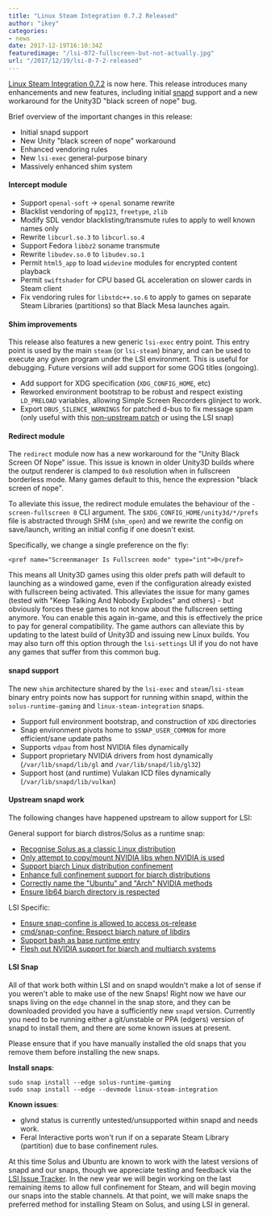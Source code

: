 ```yaml
---
title: "Linux Steam Integration 0.7.2 Released"
author: "ikey"
categories:
- news
date: 2017-12-19T16:10:34Z
featuredimage: "/lsi-072-fullscreen-but-not-actually.jpg"
url: "/2017/12/19/lsi-0-7-2-released"
---
```


[Linux Steam Integration 0.7.2](https://github.com/solus-project/linux-steam-integration/releases/tag/v0.7.2) is now here.
This release introduces many enhancements and new features, including initial [snapd](https://snapcraft.io/) support and a new workaround for the
Unity3D "black screen of nope" bug.
<!--more-->

Brief overview of the important changes in this release:

  - Initial snapd support
  - New Unity "black screen of nope" workaround
  - Enhanced vendoring rules
  - New `lsi-exec` general-purpose binary
  - Massively enhanced shim system

#### Intercept module

  - Support `openal-soft` -> `openal` soname rewrite
  - Blacklist vendoring of `mpg123`, `freetype`, `zlib`
  - Modify SDL vendor blacklisting/transmute rules to apply to well known names only
  - Rewrite `libcurl.so.3` to `libcurl.so.4`
  - Support Fedora `libbz2` soname transmute
  - Rewrite `libudev.so.0` to `libudev.so.1`
  - Permit `html5_app` to load `widevine` modules for encrypted content playback
  - Permit `swiftshader` for CPU based GL acceleration on slower cards in Steam client
  - Fix vendoring rules for `libstdc++.so.6` to apply to games on separate Steam Libraries (partitions) so that Black Mesa launches again.

#### Shim improvements

This release also features a new generic `lsi-exec` entry point. This entry point is used by the main `steam` (or `lsi-steam`) binary, and can be used to execute any given program under the LSI environment. This is useful for  debugging. Future versions will add support for some GOG titles (ongoing).

  - Add support for XDG specification (`XDG_CONFIG_HOME`, etc)
  - Reworked environment bootstrap to be robust and respect existing `LD_PRELOAD` variables, allowing Simple Screen Recorders glinject to work.
  - Export `DBUS_SILENCE_WARNINGS` for patched d-bus to fix message spam (only useful with this [non-upstream patch](https://dev.solus-project.com/source/dbus/browse/master/files/0001-dbus-Teach-it-a-new-trick-Shutting-up.patch) or using the LSI snap)


#### Redirect module

The `redirect` module now has a new workaround for the "Unity Black Screen Of Nope" issue. This issue is known in older Unity3D builds where the output renderer is clamped to `0x0` resolution when in fullscreen borderless mode. Many games default to this, hence the expression "black screen of nope".

To alleviate this issue, the redirect module emulates the behaviour of the `-screen-fullscreen 0` CLI argument. The `$XDG_CONFIG_HOME/unity3d/*/prefs` file is abstracted through SHM (`shm_open`) and we rewrite the  config on save/launch, writing an initial config if one doesn't exist.

Specifically, we change a single preference on the fly:

`<pref name="Screenmanager Is Fullscreen mode" type="int">0</pref>`

This means all Unity3D games using this older prefs path will default to launching as a windowed game, even if the configuration already existed with fullscreen being activated. This alleviates the issue for many games (tested with "Keep Talking And Nobody Explodes" and others) - but obviously forces these games to not know about the fullscreen setting anymore. You can enable this again in-game, and this is effectively the price to pay for general compatibility. The game authors can alleviate this by updating to the latest build of Unity3D and issuing new Linux builds. You may also turn off this option through the `lsi-settings` UI if you do not have any games that suffer from this common  bug.

#### snapd support

The new `shim` architecture shared by the `lsi-exec` and `steam`/`lsi-steam` binary entry points now has support for running within snapd, within the `solus-runtime-gaming` and `linux-steam-integration` snaps.

  - Support full environment bootstrap, and construction of `XDG` directories
  - Snap environment pivots home to `$SNAP_USER_COMMON` for more efficient/sane update paths
  - Supports `vdpau` from host NVIDIA files dynamically
  - Support proprietary NVIDIA drivers from host dynamically (`/var/lib/snapd/lib/gl` and `/var/lib/snapd/lib/gl32`) 
  - Support host (and runtime) Vulakan ICD files dynamically (`/var/lib/snapd/lib/vulkan`)

#### Upstream snapd work

The following changes have happened upstream to allow support for LSI:

General support for biarch distros/Solus as a runtime snap:

  - [Recognise Solus as a classic Linux distribution](https://github.com/snapcore/snapd/pull/3974)
  - [Only attempt to copy/mount NVIDIA libs when NVIDIA is used](https://github.com/snapcore/snapd/pull/3975)
  - [Support biarch Linux distribution confinement](https://github.com/snapcore/snapd/pull/3976)
  - [Enhance full confinement support for biarch distributions](https://github.com/snapcore/snapd/pull/3977)
  - [Correctly name the "Ubuntu" and "Arch" NVIDIA methods](https://github.com/snapcore/snapd/pull/3978)
  - [Ensure lib64 biarch directory is respected](https://github.com/snapcore/snapd/pull/3980)

LSI Specific:

  - [Ensure snap-confine is allowed to access os-release](https://github.com/snapcore/snapd/pull/4182)
  - [cmd/snap-confine: Respect biarch nature of libdirs](https://github.com/snapcore/snapd/pull/4183)
  - [Support bash as base runtime entry](https://github.com/snapcore/snapd/pull/4197)
  - [Flesh out NVIDIA support for biarch and multiarch systems](https://github.com/snapcore/snapd/pull/4207)

#### LSI Snap

All of that work both within LSI and on snapd wouldn't make a lot of sense if you weren't able to make use of the new Snaps! Right now we have our snaps living on the `edge` channel in the snap store, and they can be downloaded provided you have a sufficiently new `snapd` version. Currently you need to be running either a git/unstable or PPA (edgers) version of snapd to install them, and there are some known issues at present.

Please ensure that if you have manually installed the old snaps that you remove them before installing the new snaps.

**Install snaps**:

```
sudo snap install --edge solus-runtime-gaming
sudo snap install --edge --devmode linux-steam-integration
```


**Known issues**:

  - glvnd status is currently untested/unsupported within snapd and needs work.
  - Feral Interactive ports won't run if on a separate Steam Library (partition) due to base confinement rules.

At this time Solus and Ubuntu are known to work with the latest versions of snapd and our snaps, though we appreciate testing and feedback via the [LSI Issue Tracker](https://github.com/solus-project/linux-steam-integration/issues). In the new year we will begin working on the last remaining items to allow full confinement for Steam, and will begin moving our snaps into the stable channels. At that point, we will make snaps the preferred method for installing Steam on Solus, and using LSI in general.
